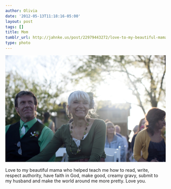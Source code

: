 ```yaml
---
author: Olivia
date: '2012-05-13T11:18:16-05:00'
layout: post
tags: []
title: Mom
tumblr_url: http://jahnke.us/post/22979443272/love-to-my-beautiful-mama-who-helped-teach-me-how
type: photo
---
```


![](/media/tumblr_m3z1egWL5n1qga9s2o1_1280.png)

Love to my beautiful mama who helped teach me how to read, write, respect authority, have faith in God, make good, creamy gravy, submit to my husband and make the world around me more pretty. Love you.
